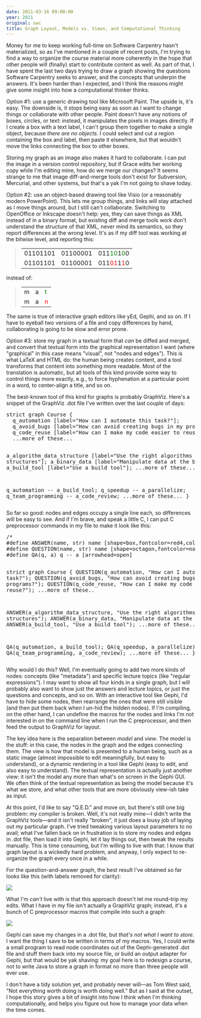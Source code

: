 ```yaml
---
date: 2011-03-16 09:00:00
year: 2011
original: swc
title: Graph Layout, Models vs. Views, and Computational Thinking
---
```

<p>Money for me to keep working full-time on Software Carpentry hasn't materialized, so as I've mentioned in a couple of recent posts, I'm trying to find a way to organize the course material more coherently in the hope that other people will (finally) start to contribute content as well.  As part of that, I have spent the last two days trying to draw a graph showing the questions Software Carpentry seeks to answer, and the concepts that underpin the answers.  It's been harder than I expected, and I think the reasons might give some insight into how a computational thinker thinks.</p>
<p>Option #1: use a generic drawing tool like Microsoft Paint.  The upside is, it's easy.  The downside is, it stops being easy as soon as I want to change things or collaborate with other people.  Paint doesn't have any notions of boxes, circles, or text: instead, it manipulates the pixels in images directly.  If I create a box with a text label, I can't group them together to make a single object, because <em>there are no objects</em>.  I could select and cut a region containing the box and label, then paste it elsewhere, but that wouldn't move the links connecting the box to other boxes.</p>
<p>Storing my graph as an image also makes it hard to collaborate.  I can put the image in a version control repository, but if Grace edits her working copy while I'm editing mine, how do we merge our changes?  It seems strange to me that image diff-and-merge tools don't exist for Subversion, Mercurial, and other systems, but that's a yak I'm not going to shave today.</p>
<p>Option #2: use an object-based drawing tool like Visio (or a reasonably modern PowerPoint).  This lets me group things, and links will stay attached as I move things around, but I still can't collaborate.  Switching to OpenOffice or Inkscape doesn't help: yes, they can save things as XML instead of in a binary format, but existing diff and merge tools work don't understand the structure of that XML, never mind its semantics, so they report differences at the wrong level.  It's as if my diff tool was working at the bitwise level, and reporting this:</p>
<blockquote>
<table>
<tbody>
<tr>
<td>01101101</td>
<td>01100001</td>
<td>011<span style="color: green;">10</span>1<span style="color: green;">0</span>0</td>
</tr>
<tr>
<td>01101101</td>
<td>01100001</td>
<td>011<span style="color: red;">01</span>1<span style="color: red;">1</span>0</td>
</tr>
</tbody>
</table>
</blockquote>
<p>instead of:</p>
<blockquote>
<table>
<tbody>
<tr>
<td>m</td>
<td>a</td>
<td><span style="color: green;">t</span></td>
</tr>
<tr>
<td>m</td>
<td>a</td>
<td><span style="color: red;">n</span></td>
</tr>
</tbody>
</table>
</blockquote>
<p>The same is true of interactive graph editors like yEd, Gephi, and so on.  If I have to eyeball two versions of a file and copy differences by hand, collaborating is going to be slow and error prone.</p>
<p>Option #3: store my graph in a textual form that <em>can</em> be diffed and merged, and convert that textual form into the graphical representation I want (where "graphical" in this case means "visual", not "nodes and edges").  This is what LaTeX and HTML do: the human being creates content, and a tool transforms that content into something more readable.  Most of the translation is automatic, but all tools of this kind provide some way to control things more exactly, e.g., to force hyphenation at a particular point in a word, to center-align a title, and so on.</p>
<p>The best-known tool of this kind for graphs is probably GraphViz.  Here's a snippet of the GraphViz .dot file I've written over the last couple of days:</p>
<pre>strict graph Course {
  q_automation [label="How can I automate this task?"];
  q_avoid_bugs [label="How can avoid creating bugs in my programs?"];
  q_code_reuse [label="How can I make my code easier to reuse?"];
  ...more of these...

  a_algorithm_data_structure [label="Use the right algorithms and data structures"];
  a_binary_data [label="Manipulate data at the bit level"];
  a_build_tool [label="Use a build tool"];
  ...more of these...

  q_automation -- a_build_tool;
  q_speedup -- a_parallelize;
  q_team_programming -- a_code_review;
  ...more of these...
}</pre>
<p>So far so good: nodes and edges occupy a single line each, so differences will be easy to see.  And if I'm brave, and speak a little C, I can put C preprocessor commands in my file to make it look like this:</p>
<pre>/*
#define ANSWER(name, str) name [shape=box,fontcolor=red4,color=red4,margin="0.05,0.0",label=str]
#define QUESTION(name, str) name [shape=octagon,fontcolor=navyblue,color=navyblue,margin="0.05,0.0",label=str]
#define QA(q, a) q -- a [arrowhead=open]

strict graph Course {
  QUESTION(q_automation, "How can I automate this task?");
  QUESTION(q_avoid_bugs, "How can avoid creating bugs in my programs?");
  QUESTION(q_code_reuse, "How can I make my code easier to reuse?");
  ...more of these..

  ANSWER(a_algorithm_data_structure, "Use the right algorithms and data structures");
  ANSWER(a_binary_data, "Manipulate data at the bit level");
  ANSWER(a_build_tool, "Use a build tool");
  ...more of these...

  QA(q_automation, a_build_tool);
  QA(q_speedup, a_parallelize);
  QA(q_team_programming, a_code_review);
  ...more of these...
}</pre>
<p>Why would I do this?  Well, I'm eventually going to add two more kinds of nodes: concepts (like "metadata") and specific lecture topics (like "regular expressions").  I may want to show all four kinds in a single graph, but I will probably also want to show just the answers and lecture topics, or just the questions and concepts, and so on.  With an interactive tool like Gephi, I'd have to hide some nodes, then rearrange the ones that were still visible (and then put them back when I un-hid the hidden nodes).  If I'm compiling, on the other hand, I can undefine the macros for the nodes and links I'm not interested in on the command line when I run the C preprocessor, and then feed the output to GraphViz for layout.</p>
<p>The key idea here is the separation between <em>model</em> and <em>view</em>.  The model is the stuff: in this case, the nodes in the graph and the edges connecting them.  The view is how that model is presented to a human being, such as a static image (almost impossible to edit meaningfully, but easy to understand), or a dynamic rendering in a tool like Gephi (easy to edit, and also easy to understand).  The textual representation is actually just another view: it isn't the model any more than what's on screen in the Gephi GUI.  We often think of the textual representation as being the model because it's what we store, and what other tools that are more obviously view-ish take as input.</p>
<p>At this point, I'd like to say "Q.E.D." and move on, but there's still one big problem: my compiler is broken.  Well, it's not really mine&mdash;I didn't write the GraphViz tools&mdash;and it isn't really "broken", it just does a lousy job of laying out my particular graph.  I've tried tweaking various layout parameters to no avail; what I've fallen back on in frustration is to store my nodes and edges in .dot file, then load it into Gephi, let it lay things out, then tweak the results manually.  This is time consuming, but I'm willing to live with that: I know that graph layout is a wickedly hard problem, and anyway, I only expect to re-organize the graph every once in a while.</p>
<p>For the question-and-answer graph, the best result I've obtained so far looks like this (with labels removed for clarity):</p>
<p><img src="{{site.github.url}}/files/2011/03/course-design.png" /></p>
<p>What I'm <em>can't</em> live with is that this approach doesn't let me round-trip my edits.  What I have in my file isn't actually a GraphViz graph; instead, it's a bunch of C preprocessor macros that compile into such a graph:</p>
<p><img src="{{site.github.url}}/files/2011/03/cycle.png" /></p>
<p>Gephi can save my changes in a .dot file, but <em>that's not what I want to store</em>.  I want the thing I save to be written in terms of my macros.  Yes, I could write a small program to read node coordinates out of the Gephi-generated .dot file and stuff them back into my source file, or build an output adapter for Gephi, but that would be yak shaving: my goal here is to redesign a course, not to write Java to store a graph in format no more than three people will ever use.</p>
<p>I don't have a tidy solution yet, and probably never will&mdash;as Tom West said, "Not everything worth doing is worth doing well."  But as I said at the outset, I hope this story gives a bit of insight into how I think when I'm thinking computationally, and helps you figure out how to manage your data when the time comes.</p>
